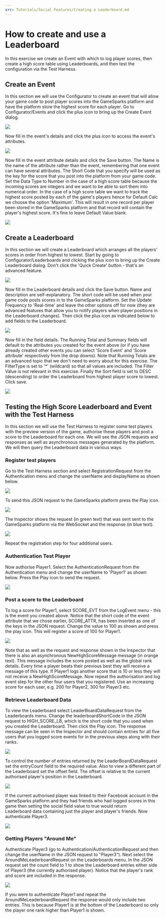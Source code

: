```yaml
---
src: Tutorials/Social Features/Creating a Leaderboard.md
---
```


# How to create and use a Leaderboard

In this exercise we create an Event with which to log player scores, then create a high score table using Leaderboards, and then test the configuration via the Test Harness.

## Create an Event

In this section we will use the Configurator to create an event that will allow your game code to post player scores into the GameSparks platform and have the platform store the highest score for each player. Go to Configurator/Events and click the plus icon to bring up the Create Event dialog.

![](img/CreateUseLDR/1.png)

Now fill in the event's details and click the plus icon to access the event's attributes.

![](img/CreateUseLDR/2.png)

Now fill in the event attribute details and click the Save button. The Name is the name of the attribute rather than the event, remembering that one event can have several attributes. The Short Code that you specify will be used as the key for the score that you post into the platform from your game code. Set the Data Type to Number in the case of a high score table because the incoming scores are integers and we want to be able to sort them into numerical order. In the case of a high score table we want to track the highest score posted by each of the game's players hence for Default Calc we choose the option 'Maximum'. This will result in one record per player been stored in the GameSparks platform and that record will contain the player's highest score. It's fine to leave Default Value blank.

![](img/CreateUseLDR/3.png)

## Create a Leaderboard

In this section we will create a Leaderboard which arranges all the players' scores in order from highest to lowest. Start by going to Configurator/Leaderboards and clicking the plus icon to bring up the Create Leaderboard dialog. Don't click the 'Quick Create' button - that's an advanced feature.

![](img/CreateUseLDR/4.png)

Now fill in the Leaderboard details and click the Save button. Name and description are self-explanatory. The short code will be used when your game code posts scores in to the GameSparks platform. Set the Update Frequency to 'Real-time' and leave the other options off for now (they are advanced features that allow you to notify players when player positions in the Leaderboard changes). Then click the plus icon as indicated below to add fields to the Leaderboard.

![](img/CreateUseLDR/5.png)

Now fill in the field details. The Running Total and Summary fields will default to the attributes you created for the event above (or if you have already created other events you can select 'Score Event' and 'Score attribute' respectively from the drop downs). Note that Running Totals are an advanced topic that we don't need to worry about for this exercise. The FilterType is set to '\*' (wildcard) so that all values are included. The Filter Value is not relevant in this exercise. Finally the Sort field is set to DESC (descending) to order the Leaderboard from highest player score to lowest. Click save.

![](img/CreateUseLDR/6.png)

## Testing the High Score Leaderboard and Event with the Test Harness

In this section we will use the Test Harness to register some test players with the preview version of the game, authorise these players and post a score to the Leaderboard for each one. We will see the JSON requests and responses as well as asynchronous messages generated by the platform. We will then query the Leaderboard data in various ways.

### Register test players

Go to the Test Harness section and select RegistrationRequest from the Authentication menu and change the userName and displayName as shown below.

![](img/CreateUseLDR/7.png)

To send this JSON request to the GameSparks platform press the Play icon.

![](img/CreateUseLDR/8.png)

The Inspector shows the request (in green text) that was sent sent to the GameSparks platform via the WebSocket and the response (in blue text).

![](img/CreateUseLDR/9.png)

Repeat the registration step for four additional users.

### Authentication Test Player

Now authorise Player1. Select the AuthenticationRequest from the Authentication menu and change the userName to 'Player1' as shown below. Press the Play icon to send the request.

![](img/CreateUseLDR/10.png)

### Post a score to the Leaderboard

To log a score for Player1, select SCORE_EVT from the LogEvent menu - this is the event you created above. Notice that the short code of the event attribute that we chose earlier, SCORE_ATTR, has been inserted as one of the keys in the JSON request. Change the value to 100 as shown and press the play icon. This will register a score of 100 for Player1.

![](img/CreateUseLDR/11.png)

Note that as well as the request and response shown in the Inspector that there is also an asynchronous NewHighScoreMessage message (in orange text). This message includes the score posted as well as the global rank details. Every time a player beats their previous best they will receive a message of this type. If Player1 logs another score that is 10 or less they will not receive a NewHighScoreMessage. Now repeat the authorisation and log event step for the other four users that you registered. Use an increasing score for each user, e.g. 200 for Player2, 300 for Player3 etc.

### Retrieve Leaderboard Data

To view the Leaderboard select LeaderBoardDataRequest from the Leaderboards menu. Change the leaderboardShortCode in the JSON request to HIGH_SCORE_LB, which is the short code that you used when you created the Leaderboard. Then click the Play icon. The response message can be seen in the Inspector and should contain entries for all five users that you logged score events for in the previous steps along with their ranks.

![](img/CreateUseLDR/12.png)

To control the number of entries returned by the LeaderBoardDataRequest set the entryCount field to the required value. Also to view a different part of the Leaderboard set the offset field. The offset is relative to the current authorised player's position in the Leaderboard.

![](img/CreateUseLDR/13.png)

If the current authorised player was linked to their Facebook account in the GameSparks platform and they had friends who had logged scores in this game then setting the social field value to true would return Leaderboard data containing just the player and player's friends. Now authenticate Player3.

![](img/CreateUseLDR/14.png)

### Getting Players "Around Me"

Authenticate Player3 (go to Authentication/AuthenticationRequest and then change the userName in the JSON request to "Player3"). Next select the AroundMeLeaderboardRequest on the Leaderboards menu. In the JSON request set the count field to 1 to show the Leaderboard entries either side of Player3 (the currently authorised player). Notice that the player's rank and score are included in the response.

![](img/CreateUseLDR/15.png)

If you were to authenticate Player1 and repeat the AroundMeLeaderboardRequest the response would only include two entries. This is because Player1 is at the bottom of the Leaderboard so only the player one rank higher than Player1 is shown.
